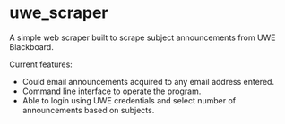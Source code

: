 # uwe_scraper
A simple web scraper built to scrape subject announcements from UWE Blackboard.

Current features:
- Could email announcements acquired to any email address entered.
- Command line interface to operate the program.
- Able to login using UWE credentials and select number of announcements based on subjects. 
